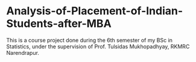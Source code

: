# Analysis-of-Placement-of-Indian-Students-after-MBA
This is a course project done during the 6th semester of my BSc in Statistics, under the supervision of Prof. Tulsidas Mukhopadhyay, RKMRC Narendrapur.
